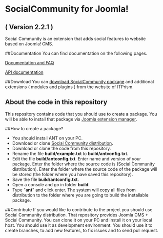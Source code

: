 SocialCommunity for Joomla!
============================
( Version 2.2.1 )
----------------------------

Social Community is an extension that adds social features to website based on Joomla! CMS.

##Documentation
You can find documentation on the following pages.

[Documentation and FAQ](http://itprism.com/help/86-social-community-documentation)

[API documentation](http://cdn.itprism.com/api/socialcommunity/index.html)

##Download
You can [download SocialCommunity package](http://itprism.com/free-joomla-extensions/others/open-source-social-network) and additional extensions ( modules and plugins ) from the website of ITPrism.

## About the code in this repository
This repository contains code that you should use to create a package. You will be able to install that package via [Joomla extension manager](https://docs.joomla.org/Help25:Extensions_Extension_Manager_Install).

##How to create a package?
* You should install ANT on your PC.
* Download or clone [Social Community distribution](https://github.com/ITPrism/SocialCommunityDistribution).
* Download or clone the code from this repository.
* Rename the file __build/example.txt__ to __build/antconfig.txt__.
* Edit the file __build/antconfig.txt__. Enter name and version of your package. Enter the folder where the source code is (Social Community distribution). Enter the folder where the source code of the package will be stored (the folder where you have saved this repository).
* Save the file __build/antconfig.txt__.
* Open a console and go in folder __build__.
* Type "__ant__" and click enter. The system will copy all files from distribution to the folder where you are going to build the installable package.

##Contribute
If you would like to contribute to the project you should use Social Community distribution. That repository provides Joomla CMS + Social Community.
You can clone it on your PC and install it on your local host. You should use it as development environment. You should use it to create branches, to add new features, to fix issues and to send pull request.